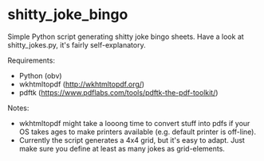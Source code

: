 # shitty_joke_bingo

Simple Python script generating shitty joke bingo sheets. Have a look at shitty_jokes.py, it's fairly self-explanatory.

Requirements:
* Python  (obv)
* wkhtmltopdf  (http://wkhtmltopdf.org/)
* pdftk (https://www.pdflabs.com/tools/pdftk-the-pdf-toolkit/)

Notes: 
* wkhtmltopdf might take a looong time to convert stuff into pdfs if your OS takes ages to make printers available (e.g. default printer is off-line).
* Currently the script generates a 4x4 grid, but it's easy to adapt. Just make sure you define at least as many jokes as grid-elements.

